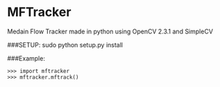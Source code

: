 MFTracker
=========

Medain Flow Tracker made in python using OpenCV 2.3.1 and SimpleCV

###SETUP:
sudo python setup.py install

###Example:
    
    >>> import mftracker
    >>> mftracker.mftrack()

